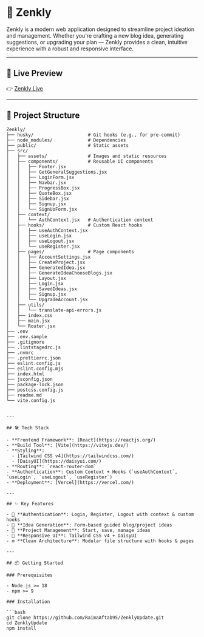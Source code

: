# 🌟 Zenkly

Zenkly is a modern web application designed to streamline project ideation and management. Whether you're crafting a new blog idea, generating suggestions, or upgrading your plan — Zenkly provides a clean, intuitive experience with a robust and responsive interface.

---

## 🚀 Live Preview

👉 [Zenkly Live](https://zenkly-update-hvxdm8xyz-raima-aftabs-projects.vercel.app)

---

## 📁 Project Structure

```
Zenkly/
├── husky/                    # Git hooks (e.g., for pre-commit)
├── node_modules/             # Dependencies
├── public/                   # Static assets
├── src/
│   ├── assets/               # Images and static resources
│   ├── components/           # Reusable UI components
│   │   ├── Footer.jsx
│   │   ├── GetGeneralSuggestions.jsx
│   │   ├── LoginForm.jsx
│   │   ├── Navbar.jsx
│   │   ├── ProgressBox.jsx
│   │   ├── QuoteBox.jsx
│   │   ├── Sidebar.jsx
│   │   ├── Signup.jsx
│   │   └── SignUoForm.jsx
│   ├── context/
│   │   └── AuthContext.jsx   # Authentication context
│   ├── hooks/                # Custom React hooks
│   │   ├── useAuthContext.jsx
│   │   ├── useLogin.jsx
│   │   ├── useLogout.jsx
│   │   └── useRegister.jsx
│   ├── pages/                # Page components
│   │   ├── AccountSettings.jsx
│   │   ├── CreateProject.jsx
│   │   ├── GeneratedIdea.jsx
│   │   ├── GenerateIdeaChooseBlogs.jsx
│   │   ├── Layout.jsx
│   │   ├── Login.jsx
│   │   ├── SavedIdeas.jsx
│   │   ├── Signup.jsx
│   │   └── UpgradeAccount.jsx
│   ├── utils/
│   │   └── translate-api-errors.js
│   ├── index.css
│   ├── main.jsx
│   └── Router.jsx
├── .env
├── .env.sample
├── .gitignore
├── .lintstagedrc.js
├── .nvmrc
├── .prettierrc.json
├── eslint.config.js
├── eslint.config.mjs
├── index.html
├── jsconfig.json
├── package-lock.json
├── postcss.config.js
├── readme.md
└── vite.config.js


---

## 🛠️ Tech Stack

- **Frontend Framework**: [React](https://reactjs.org/)
- **Build Tool**: [Vite](https://vitejs.dev/)
- **Styling**:
  - [Tailwind CSS v4](https://tailwindcss.com/)
  - [DaisyUI](https://daisyui.com/)
- **Routing**: `react-router-dom`
- **Authentication**: Custom Context + Hooks (`useAuthContext`, `useLogin`, `useLogout`, `useRegister`)
- **Deployment**: [Vercel](https://vercel.com/)

---

## ✨ Key Features

- 🔐 **Authentication**: Login, Register, Logout with context & custom hooks  
- 🧠 **Idea Generation**: Form-based guided blog/project ideas  
- 📝 **Project Management**: Start, save, manage ideas  
- 🎨 **Responsive UI**: Tailwind CSS v4 + DaisyUI  
- ⚙️ **Clean Architecture**: Modular file structure with hooks & pages

---

## 📦 Getting Started

### Prerequisites

- Node.js >= 18  
- npm >= 9  

### Installation

```bash
git clone https://github.com/RaimaAftab95/ZenklyUpdate.git
cd ZenklyUpdate
npm install
